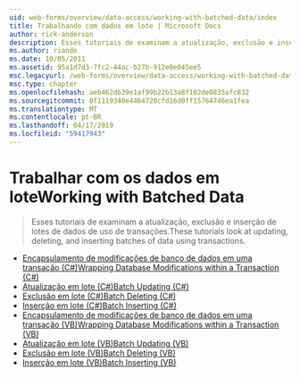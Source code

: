 ```yaml
---
uid: web-forms/overview/data-access/working-with-batched-data/index
title: Trabalhando com dados em lote | Microsoft Docs
author: rick-anderson
description: Esses tutoriais de examinam a atualização, exclusão e inserção de lotes de dados de uso de transações.
ms.author: riande
ms.date: 10/05/2011
ms.assetid: 95a1d7d3-7fc2-44ac-b27b-912e0e045ee5
msc.legacyurl: /web-forms/overview/data-access/working-with-batched-data
msc.type: chapter
ms.openlocfilehash: aeb462d639e1af99b22b13a8f102de0835afc832
ms.sourcegitcommit: 0f1119340e4464720cfd16d0ff15764746ea1fea
ms.translationtype: MT
ms.contentlocale: pt-BR
ms.lasthandoff: 04/17/2019
ms.locfileid: "59417943"
---
```

# <a name="working-with-batched-data"></a><span data-ttu-id="7843f-103">Trabalhar com os dados em lote</span><span class="sxs-lookup"><span data-stu-id="7843f-103">Working with Batched Data</span></span>

> <span data-ttu-id="7843f-104">Esses tutoriais de examinam a atualização, exclusão e inserção de lotes de dados de uso de transações.</span><span class="sxs-lookup"><span data-stu-id="7843f-104">These tutorials look at updating, deleting, and inserting batches of data using transactions.</span></span>


- [<span data-ttu-id="7843f-105">Encapsulamento de modificações de banco de dados em uma transação (C#)</span><span class="sxs-lookup"><span data-stu-id="7843f-105">Wrapping Database Modifications within a Transaction (C#)</span></span>](wrapping-database-modifications-within-a-transaction-cs.md)
- [<span data-ttu-id="7843f-106">Atualização em lote (C#)</span><span class="sxs-lookup"><span data-stu-id="7843f-106">Batch Updating (C#)</span></span>](batch-updating-cs.md)
- [<span data-ttu-id="7843f-107">Exclusão em lote (C#)</span><span class="sxs-lookup"><span data-stu-id="7843f-107">Batch Deleting (C#)</span></span>](batch-deleting-cs.md)
- [<span data-ttu-id="7843f-108">Inserção em lote (C#)</span><span class="sxs-lookup"><span data-stu-id="7843f-108">Batch Inserting (C#)</span></span>](batch-inserting-cs.md)
- [<span data-ttu-id="7843f-109">Encapsulamento de modificações de banco de dados em uma transação (VB)</span><span class="sxs-lookup"><span data-stu-id="7843f-109">Wrapping Database Modifications within a Transaction (VB)</span></span>](wrapping-database-modifications-within-a-transaction-vb.md)
- [<span data-ttu-id="7843f-110">Atualização em lote (VB)</span><span class="sxs-lookup"><span data-stu-id="7843f-110">Batch Updating (VB)</span></span>](batch-updating-vb.md)
- [<span data-ttu-id="7843f-111">Exclusão em lote (VB)</span><span class="sxs-lookup"><span data-stu-id="7843f-111">Batch Deleting (VB)</span></span>](batch-deleting-vb.md)
- [<span data-ttu-id="7843f-112">Inserção em lote (VB)</span><span class="sxs-lookup"><span data-stu-id="7843f-112">Batch Inserting (VB)</span></span>](batch-inserting-vb.md)
